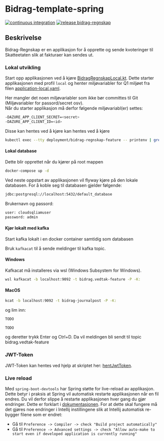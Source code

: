 # Bidrag-template-spring

[![continuous integration](https://github.com/navikt/bidrag-regnskap/actions/workflows/ci.yaml/badge.svg?branch=main)](https://github.com/navikt/bidrag-regnskap/actions/workflows/ci.yaml)
[![release bidrag-regnskap](https://github.com/navikt/bidrag-regnskap/actions/workflows/release.yaml/badge.svg)](https://github.com/navikt/bidrag-regnskap/actions/workflows/release.yaml)

## Beskrivelse
Bidrag-Regnskap er en applikasjon for å opprette og sende kvoteringer til Skatteetaten slik at fakturaer kan sendes ut.

### Lokal utvikling

Start opp applikasjonen ved å kjøre [BidragRegnskapLocal.kt](src/test/kotlin/no/nav/bidrag/regnskap/BidragRegnskapLocal.kt).
Dette starter applikasjonen med profil `local` og henter miljøvariabler for Q1 miljøet fra filen [application-local.yaml](src/test/resources/application-local.yaml).

Her mangler det noen miljøvariabler som ikke bør committes til Git (Miljøvariabler for passord/secret osv).<br/>
Når du starter applikasjon må derfor følgende miljøvariabl(er) settes:
```bash
-DAZURE_APP_CLIENT_SECRET=<secret>
-DAZURE_APP_CLIENT_ID=<id>
```
Disse kan hentes ved å kjøre kan hentes ved å kjøre
```bash
kubectl exec --tty deployment/bidrag-regnskap-feature -- printenv | grep -e AZURE_APP_CLIENT_ID -e AZURE_APP_CLIENT_SECRET
```

#### Lokal database
Dette blir opprettet når du kjører på root mappen
```bash
docker-compose up -d
```
Ved neste oppstart av applikasjonen vil flyway kjøre på den lokale databasen.
For å koble seg til databasen gjelder følgende:
```bash
jdbc:postgresql://localhost:5432/default_database
```
Brukernavn og passord:
```bash
user: cloudsqliamuser
password: admin 
```

#### Kjør lokalt med kafka
Start kafka lokalt i en docker container samtidig som databasen

Bruk `kafkacat` til å sende meldinger til kafka topic.
#### Windows 
Kafkacat må installeres via wsl (Windows Subsystem for Windows).
```bash
wsl kafkacat -b localhost:9092 -t bidrag.vedtak-feature -P -K:
```
#### MacOS
```bash
kcat -b localhost:9092 -t bidrag-journalpost -P -K:
```
og lim inn:
```bash
TODO
```
```bash
TODO
```
og deretter trykk Enter og Ctrl+D. Da vil meldingen bli sendt til topic bidrag.vedtak-feature

### JWT-Token
JWT-Token kan hentes ved hjelp at skriptet her: [hentJwtToken](https://github.com/navikt/bidrag-dev/blob/main/scripts/hentJwtToken.sh).

### Live reload
Med `spring-boot-devtools` har Spring støtte for live-reload av applikasjon. Dette betyr i praksis at Spring vil automatisk restarte applikasjonen når en fil endres. Du vil derfor slippe å restarte applikasjonen hver gang du gjør endringer. Dette er forklart i [dokumentasjonen](https://docs.spring.io/spring-boot/docs/1.5.16.RELEASE/reference/html/using-boot-devtools.html#using-boot-devtools-restart).
For at dette skal fungere må det gjøres noe endringer i Intellij instillingene slik at Intellij automatisk re-bygger filene som er endret:

* Gå til `Preference -> Compiler -> check "Build project automatically"`
* Gå til `Preference -> Advanced settings -> check "Allow auto-make to start even if developed application is currently running"`